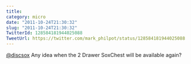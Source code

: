 ```yaml
---
title: 
category: micro
date: "2011-10-24T21:30:32"
slug: "2011-10-24T21:30:32"
TwitterId: 128584181944025088
TweetUrl: https://twitter.com/mark_philpot/status/128584181944025088
---
```


[@discsox](https://twitter.com/discsox) Any idea when the 2 Drawer SoxChest will
be available again?
